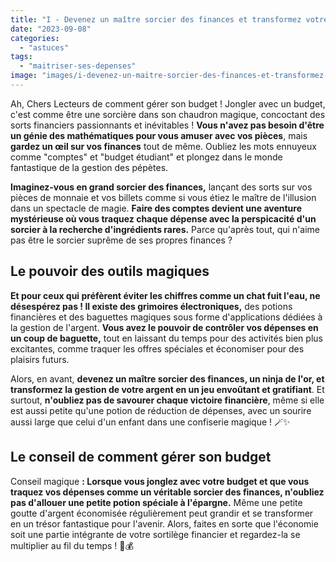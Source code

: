 ```yaml
---
title: "I - Devenez un maître sorcier des finances et transformez votre budget en or !"
date: "2023-09-08"
categories: 
  - "astuces"
tags: 
  - "maitriser-ses-depenses"
image: "images/i-devenez-un-maitre-sorcier-des-finances-et-transformez-votre-budget-en-or.png"
---
```


Ah, Chers Lecteurs de comment gérer son budget ! Jongler avec un budget, c'est comme être une sorcière dans son chaudron magique, concoctant des sorts financiers passionnants et inévitables ! **Vous n'avez pas besoin d'être un génie des mathématiques pour vous amuser avec vos pièces**, mais **gardez un œil sur vos finances** tout de même. Oubliez les mots ennuyeux comme "comptes" et "budget étudiant" et plongez dans le monde fantastique de la gestion des pépètes.

**Imaginez-vous en grand sorcier des finances,** lançant des sorts sur vos pièces de monnaie et vos billets comme si vous étiez le maître de l'illusion dans un spectacle de magie. **Faire des comptes devient une aventure mystérieuse où vous traquez chaque dépense avec la perspicacité d'un sorcier à la recherche d'ingrédients rares.** Parce qu'après tout, qui n'aime pas être le sorcier suprême de ses propres finances ?

## Le pouvoir des outils magiques

**Et pour ceux qui préfèrent éviter les chiffres comme un chat fuit l'eau, ne désespérez pas ! Il existe des grimoires électroniques,** des potions financières et des baguettes magiques sous forme d'applications dédiées à la gestion de l'argent. **Vous avez le pouvoir de contrôler vos dépenses en un coup de baguette,** tout en laissant du temps pour des activités bien plus excitantes, comme traquer les offres spéciales et économiser pour des plaisirs futurs.

Alors, en avant, **devenez un maître sorcier des finances, un ninja de l'or, et transformez la gestion de votre argent en un jeu envoûtant et gratifiant**. Et surtout, **n'oubliez pas de savourer chaque victoire financière**, même si elle est aussi petite qu'une potion de réduction de dépenses, avec un sourire aussi large que celui d'un enfant dans une confiserie magique ! 🪄✨

## Le conseil de comment gérer son budget

Conseil magique **: Lorsque vous jonglez avec votre budget et que vous traquez vos dépenses comme un véritable sorcier des finances, n'oubliez pas d'allouer une petite potion spéciale à l'épargne.** Même une petite goutte d'argent économisée régulièrement peut grandir et se transformer en un trésor fantastique pour l'avenir. Alors, faites en sorte que l'économie soit une partie intégrante de votre sortilège financier et regardez-la se multiplier au fil du temps ! 🌟💰
